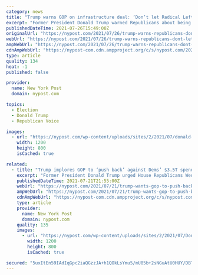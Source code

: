 ```yaml
---
category: news
title: "Trump warns GOP on infrastructure deal: ‘Don’t let Radical Left play you’"
excerpt: "Former President Donald Trump warned Republicans about being played as “losers” by Democrats during the bipartisan infrastructure negotiations."
publishedDateTime: 2021-07-26T15:49:00Z
originalUrl: "https://nypost.com/2021/07/26/trump-warns-republicans-dont-let-radical-left-play-you/"
webUrl: "https://nypost.com/2021/07/26/trump-warns-republicans-dont-let-radical-left-play-you/"
ampWebUrl: "https://nypost.com/2021/07/26/trump-warns-republicans-dont-let-radical-left-play-you/amp/"
cdnAmpWebUrl: "https://nypost-com.cdn.ampproject.org/c/s/nypost.com/2021/07/26/trump-warns-republicans-dont-let-radical-left-play-you/amp/"
type: article
quality: 134
heat: -1
published: false

provider:
  name: New York Post
  domain: nypost.com

topics:
  - Election
  - Donald Trump
  - Republican Voice

images:
  - url: "https://nypost.com/wp-content/uploads/sites/2/2021/07/donald-trump-001-1.jpg?quality=90&strip=all&w=1200"
    width: 1200
    height: 800
    isCached: true

related:
  - title: "Trump implores GOP to ‘push back’ against Dems’ $3.5T spending spree"
    excerpt: "Former President Donald Trump urged House Republicans Wednesday to block the Democrats’ $3.5 trillion budget resolution from passing the Senate after a $1.2 trillion bipartisan"
    publishedDateTime: 2021-07-21T21:55:00Z
    webUrl: "https://nypost.com/2021/07/21/trump-wants-gop-to-push-back-against-dems-3-5t-spending/"
    ampWebUrl: "https://nypost.com/2021/07/21/trump-wants-gop-to-push-back-against-dems-3-5t-spending/amp/"
    cdnAmpWebUrl: "https://nypost-com.cdn.ampproject.org/c/s/nypost.com/2021/07/21/trump-wants-gop-to-push-back-against-dems-3-5t-spending/amp/"
    type: article
    provider:
      name: New York Post
      domain: nypost.com
    quality: 135
    images:
      - url: "https://nypost.com/wp-content/uploads/sites/2/2021/07/DonaldTrump.jpg?quality=90&strip=all&w=1200"
        width: 1200
        height: 800
        isCached: true

secured: "5uxItEn59IAdIqGpc2iaQGzzJA+h1QOkLsYmu5/mU85b+2sNGuAtU0HUY/DBTP+NnGksnib4RsjYHnFYCdSzMcqJnxdUeBr2f3fyhi2SsagcMjFGhmVVmFTisavIlSTA4FC0MoXlurGitk1uPQjibdba7HrrCcvDIUXp1CG4qnYpPdxjbh3y3kMhn9BpHGkJ8OHa+YfkuUvvg+5K+PCydK5iUGL6953xc3btKuMnb5WZmNy6a+6op157kRhsybwYUGvBbHPXSsMOB56/jogRamO+l73FPvbD9NDCBgZxqeJzGhiEf/s9ksa5hfcRF9fT5OYkOltbAzQPSOSXAKfcFxlgVUm+crrQfqqxvI6Gkvg=;uoi12qwKPJUGaPymgjEGqw=="
---
```



